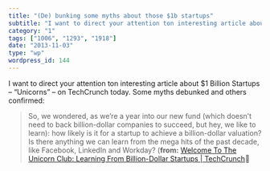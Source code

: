 ```yaml
---
title: "(De) bunking some myths about those $1b startups"
subtitle: "I want to direct your attention ton interesting article about $1 Billion Startups – “Unicorns” – on ..."
category: "1"
tags: ["1006", "1293", "1918"]
date: "2013-11-03"
type: "wp"
wordpress_id: 144
---
```

I want to direct your attention ton interesting article about $1 Billion Startups – “Unicorns” – on TechCrunch today. Some myths debunked and others confirmed:

> So, we wondered, as we’re a year into our new fund (which doesn’t need to back billion-dollar companies to succeed, but hey, we like to learn): how likely is it for a startup to achieve a billion-dollar valuation? Is there anything we can learn from the mega hits of the past decade, like Facebook, LinkedIn and Workday? (**from:** [Welcome To The Unicorn Club: Learning From Billion-Dollar Startups | TechCrunch](http://techcrunch.com/2013/11/02/welcome-to-the-unicorn-club/)🙂